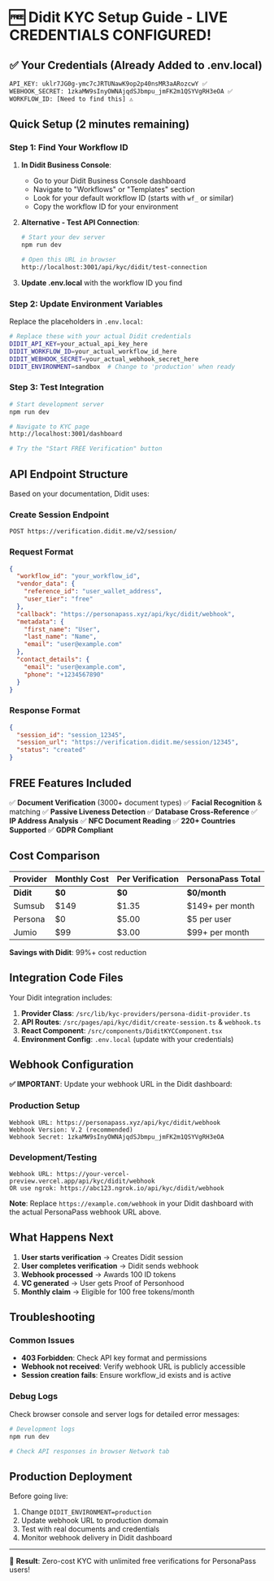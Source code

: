 # 🆓 Didit KYC Setup Guide - LIVE CREDENTIALS CONFIGURED!

## ✅ Your Credentials (Already Added to .env.local)

```bash
API_KEY: uklr7JG0g-ymc7cJRTUNawK9op2p40nsMR3aARozcwY ✅
WEBHOOK_SECRET: 1zkaMW9sInyOWNAjqdSJbmpu_jmFK2m1QSYVgRH3eOA ✅
WORKFLOW_ID: [Need to find this] ⚠️
```

## Quick Setup (2 minutes remaining)

### Step 1: Find Your Workflow ID
1. **In Didit Business Console**:
   - Go to your Didit Business Console dashboard
   - Navigate to "Workflows" or "Templates" section
   - Look for your default workflow ID (starts with `wf_` or similar)
   - Copy the workflow ID for your environment

2. **Alternative - Test API Connection**:
   ```bash
   # Start your dev server
   npm run dev
   
   # Open this URL in browser
   http://localhost:3001/api/kyc/didit/test-connection
   ```
3. **Update .env.local** with the workflow ID you find

### Step 2: Update Environment Variables
Replace the placeholders in `.env.local`:

```bash
# Replace these with your actual Didit credentials
DIDIT_API_KEY=your_actual_api_key_here
DIDIT_WORKFLOW_ID=your_actual_workflow_id_here  
DIDIT_WEBHOOK_SECRET=your_actual_webhook_secret_here
DIDIT_ENVIRONMENT=sandbox  # Change to 'production' when ready
```

### Step 3: Test Integration
```bash
# Start development server
npm run dev

# Navigate to KYC page
http://localhost:3001/dashboard

# Try the "Start FREE Verification" button
```

## API Endpoint Structure

Based on your documentation, Didit uses:

### Create Session Endpoint
```
POST https://verification.didit.me/v2/session/
```

### Request Format
```json
{
  "workflow_id": "your_workflow_id",
  "vendor_data": {
    "reference_id": "user_wallet_address",
    "user_tier": "free"
  },
  "callback": "https://personapass.xyz/api/kyc/didit/webhook",
  "metadata": {
    "first_name": "User",
    "last_name": "Name",
    "email": "user@example.com"
  },
  "contact_details": {
    "email": "user@example.com",
    "phone": "+1234567890"
  }
}
```

### Response Format
```json
{
  "session_id": "session_12345",
  "session_url": "https://verification.didit.me/session/12345",
  "status": "created"
}
```

## FREE Features Included

✅ **Document Verification** (3000+ document types)
✅ **Facial Recognition** & matching
✅ **Passive Liveness Detection** 
✅ **Database Cross-Reference**
✅ **IP Address Analysis**
✅ **NFC Document Reading**
✅ **220+ Countries Supported**
✅ **GDPR Compliant**

## Cost Comparison

| Provider | Monthly Cost | Per Verification | PersonaPass Total |
|----------|-------------|------------------|-------------------|
| **Didit** | **$0** | **$0** | **$0/month** |
| Sumsub | $149 | $1.35 | $149+ per month |
| Persona | $0 | $5.00 | $5 per user |
| Jumio | $99 | $3.00 | $99+ per month |

**Savings with Didit**: 99%+ cost reduction

## Integration Code Files

Your Didit integration includes:

1. **Provider Class**: `/src/lib/kyc-providers/persona-didit-provider.ts`
2. **API Routes**: `/src/pages/api/kyc/didit/create-session.ts` & `webhook.ts` 
3. **React Component**: `/src/components/DiditKYCComponent.tsx`
4. **Environment Config**: `.env.local` (update with your credentials)

## Webhook Configuration

**✅ IMPORTANT**: Update your webhook URL in the Didit dashboard:

### Production Setup
```
Webhook URL: https://personapass.xyz/api/kyc/didit/webhook
Webhook Version: V.2 (recommended)
Webhook Secret: 1zkaMW9sInyOWNAjqdSJbmpu_jmFK2m1QSYVgRH3eOA
```

### Development/Testing
```  
Webhook URL: https://your-vercel-preview.vercel.app/api/kyc/didit/webhook
OR use ngrok: https://abc123.ngrok.io/api/kyc/didit/webhook
```

**Note**: Replace `https://example.com/webhook` in your Didit dashboard with the actual PersonaPass webhook URL above.

## What Happens Next

1. **User starts verification** → Creates Didit session
2. **User completes verification** → Didit sends webhook  
3. **Webhook processed** → Awards 100 ID tokens
4. **VC generated** → User gets Proof of Personhood
5. **Monthly claim** → Eligible for 100 free tokens/month

## Troubleshooting

### Common Issues
- **403 Forbidden**: Check API key format and permissions
- **Webhook not received**: Verify webhook URL is publicly accessible
- **Session creation fails**: Ensure workflow_id exists and is active

### Debug Logs
Check browser console and server logs for detailed error messages:
```bash
# Development logs
npm run dev

# Check API responses in browser Network tab
```

## Production Deployment

Before going live:
1. Change `DIDIT_ENVIRONMENT=production`
2. Update webhook URL to production domain
3. Test with real documents and credentials
4. Monitor webhook delivery in Didit dashboard

---

🎉 **Result**: Zero-cost KYC with unlimited free verifications for PersonaPass users!